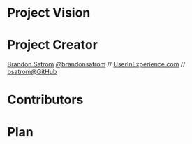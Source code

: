 # Project Vision

# Project Creator

[Brandon Satrom](http://mailto:bsatrom@gmail.com) 
[@brandonsatrom](http://twitter.com/brandonsatrom) // [UserInExperience.com](http://www.userinexperience.com) // [bsatrom@GitHub](http://github.com/bsatrom)

# Contributors

# Plan